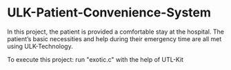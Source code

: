 # ULK-Patient-Convenience-System
In this project, the patient is provided a comfortable stay at the hospital. The patient’s basic necessities and help during their emergency time are all met using ULK-Technology.

To execute this project: run "exotic.c" with the help of UTL-Kit
